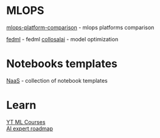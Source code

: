 # MLOPS

[mlops-platform-comparison](https://github.com/thoughtworks/mlops-platforms) - mlops platforms comparison

[fedml](https://doc.fedml.ai/starter/getting_started.html) - fedml
[collosalai](https://github.com/hpcaitech/ColossalAI) - model optimization

# Notebooks templates

[NaaS](https://github.com/jupyter-naas/awesome-notebooks) - collection of notebook templates

# Learn
[YT ML Courses](https://github.com/dair-ai/ML-YouTube-Courses) \
[AI expert roadmap](https://github.com/AMAI-GmbH/AI-Expert-Roadmap)
